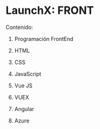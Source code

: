 # LaunchX: FRONT

Contenido:
1. Programación FrontEnd


2. HTML


3. CSS


4. JavaScript


5. Vue JS


6. VUEX


7. Angular


8. Azure
